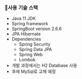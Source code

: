 ### **📌사용 기술 스택**

- Java 11 JDK
- Spring framework
- SpringBoot version 2.6.6
- JPA Hibernate
- Dependencies
    - Spring Security
    - Spring Data JPA
    - Spring Web
    - Lombok
- 개발 과정에서는 H2 Database 사용
- 후에 MySql로 교체 예정
